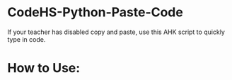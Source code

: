 # CodeHS-Python-Paste-Code
If your teacher has disabled copy and paste, use this AHK script to quickly type in code. 

# How to Use:

